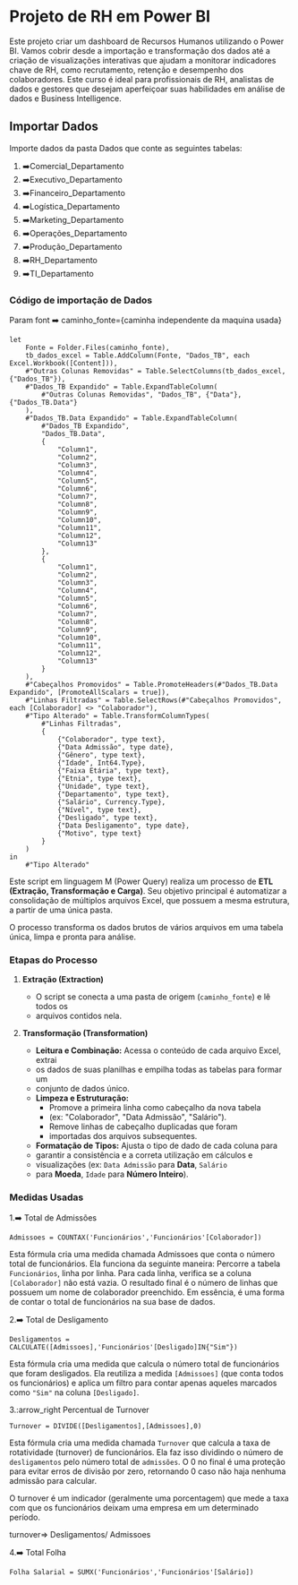# Projeto de RH em Power BI

Este projeto criar um dashboard de Recursos Humanos utilizando o Power BI.
Vamos cobrir desde a importação e transformação dos dados até a criação de
visualizações interativas que ajudam a monitorar indicadores chave de RH,
como recrutamento, retenção e desempenho dos colaboradores. Este curso é ideal
para profissionais de RH, analistas de dados e gestores que desejam aperfeiçoar
suas habilidades em análise de dados e Business Intelligence.

## Importar Dados

Importe dados da pasta Dados que conte as seguintes tabelas:

1. :arrow_right:Comercial_Departamento
2. :arrow_right:Executivo_Departamento
3. :arrow_right:Financeiro_Departamento
4. :arrow_right:Logística_Departamento
5. :arrow_right:Marketing_Departamento
6. :arrow_right:Operações_Departamento
7. :arrow_right:Produção_Departamento
8. :arrow_right:RH_Departamento
9. :arrow_right:TI_Departamento

### Código de importação de Dados

Param font
:arrow_right: caminho_fonte={caminha independente da maquina usada}

```powerquery
let
    Fonte = Folder.Files(caminho_fonte),
    tb_dados_excel = Table.AddColumn(Fonte, "Dados_TB", each Excel.Workbook([Content])),
    #"Outras Colunas Removidas" = Table.SelectColumns(tb_dados_excel, {"Dados_TB"}),
    #"Dados_TB Expandido" = Table.ExpandTableColumn(
        #"Outras Colunas Removidas", "Dados_TB", {"Data"}, {"Dados_TB.Data"}
    ),
    #"Dados_TB.Data Expandido" = Table.ExpandTableColumn(
        #"Dados_TB Expandido",
        "Dados_TB.Data",
        {
            "Column1",
            "Column2",
            "Column3",
            "Column4",
            "Column5",
            "Column6",
            "Column7",
            "Column8",
            "Column9",
            "Column10",
            "Column11",
            "Column12",
            "Column13"
        },
        {
            "Column1",
            "Column2",
            "Column3",
            "Column4",
            "Column5",
            "Column6",
            "Column7",
            "Column8",
            "Column9",
            "Column10",
            "Column11",
            "Column12",
            "Column13"
        }
    ),
    #"Cabeçalhos Promovidos" = Table.PromoteHeaders(#"Dados_TB.Data Expandido", [PromoteAllScalars = true]),
    #"Linhas Filtradas" = Table.SelectRows(#"Cabeçalhos Promovidos", each [Colaborador] <> "Colaborador"),
    #"Tipo Alterado" = Table.TransformColumnTypes(
        #"Linhas Filtradas",
        {
            {"Colaborador", type text},
            {"Data Admissão", type date},
            {"Gênero", type text},
            {"Idade", Int64.Type},
            {"Faixa Etária", type text},
            {"Etnia", type text},
            {"Unidade", type text},
            {"Departamento", type text},
            {"Salário", Currency.Type},
            {"Nível", type text},
            {"Desligado", type text},
            {"Data Desligamento", type date},
            {"Motivo", type text}
        }
    )
in
    #"Tipo Alterado"
```

Este script em linguagem M (Power Query) realiza um processo de **ETL
(Extração, Transformação e Carga)**.
Seu objetivo principal é automatizar a consolidação de múltiplos arquivos Excel,
que possuem a mesma estrutura, a partir de uma única pasta.

O processo transforma os dados brutos de vários arquivos em uma tabela única,
limpa e pronta para análise.

### Etapas do Processo

1. **Extração (Extraction)**
    * O script se conecta a uma pasta de origem (`caminho_fonte`) e lê todos os
    * arquivos contidos nela.

2. **Transformação (Transformation)**
    * **Leitura e Combinação:** Acessa o conteúdo de cada arquivo Excel, extrai
    * os dados de suas planilhas e empilha todas as tabelas para formar um
    * conjunto de dados único.
    * **Limpeza e Estruturação:**
        * Promove a primeira linha como cabeçalho da nova tabela
        * (ex: "Colaborador", "Data Admissão", "Salário").
        * Remove linhas de cabeçalho duplicadas que foram
        * importadas dos arquivos subsequentes.
    * **Formatação de Tipos:** Ajusta o tipo de dado de cada coluna para
    * garantir a consistência e a correta utilização em cálculos e
    * visualizações (ex: `Data Admissão` para **Data**, `Salário`
    * para **Moeda**, `Idade` para **Número Inteiro**).
  
### Medidas Usadas

1.:arrow_right: Total de Admissões

```dax
Admissoes = COUNTAX('Funcionários','Funcionários'[Colaborador])

```

Esta fórmula cria uma medida chamada Admissoes que conta o número total de
funcionários.
Ela funciona da seguinte maneira:
Percorre a tabela `Funcionários`, linha por linha.
Para cada linha, verifica se a coluna `[Colaborador]` não está vazia.
O resultado final é o número de linhas que possuem um nome de colaborador
preenchido.
Em essência, é uma forma de contar o total de funcionários na sua base de dados.

2.:arrow_right: Total de Desligamento

```dax
Desligamentos = CALCULATE([Admissoes],'Funcionários'[Desligado]IN{"Sim"})
```

Esta fórmula cria uma medida que calcula o número total de funcionários que
foram desligados.
Ela reutiliza a medida `[Admissoes]` (que conta todos os funcionários) e
aplica um filtro para contar apenas aqueles marcados como `"Sim"` na coluna
`[Desligado]`.

3.:arrow_right Percentual de Turnover

```dax
Turnover = DIVIDE([Desligamentos],[Admissoes],0)
```

Esta fórmula cria uma medida chamada `Turnover` que calcula a taxa de
rotatividade (turnover) de funcionários.
Ela faz isso dividindo o número de `desligamentos` pelo número total de
`admissões`.
O 0 no final é uma proteção para evitar erros de divisão por zero,
retornando 0 caso não haja nenhuma admissão para calcular.

O turnover é um indicador (geralmente uma porcentagem) que mede a taxa com que
os funcionários deixam uma empresa em um determinado período.

turnover=>  Desligamentos/ Admissoes

4.:arrow_right: Total Folha

```dax
Folha Salarial = SUMX('Funcionários','Funcionários'[Salário])
```
